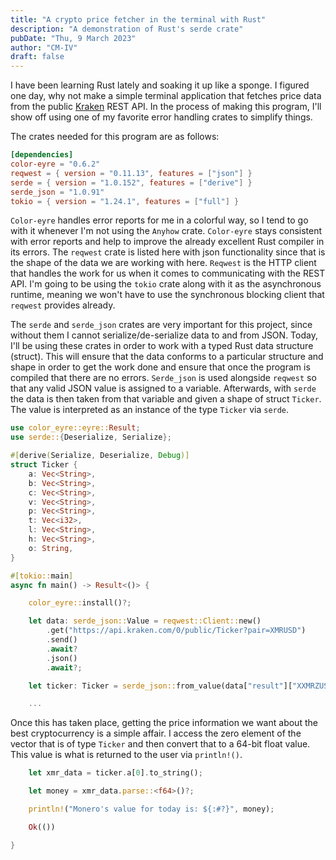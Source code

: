 ```yaml
---
title: "A crypto price fetcher in the terminal with Rust"
description: "A demonstration of Rust's serde crate"
pubDate: "Thu, 9 March 2023"
author: "CM-IV"
draft: false
---
```


I have been learning Rust lately and soaking it up like a sponge.  I figured one day, why not make a simple terminal application that fetches price data from the public [Kraken](https://www.kraken.com/) REST API.  In the process of making this program, I'll show off using one of my favorite error handling crates to simplify things.

The crates needed for this program are as follows:

```toml
[dependencies]
color-eyre = "0.6.2"
reqwest = { version = "0.11.13", features = ["json"] }
serde = { version = "1.0.152", features = ["derive"] }
serde_json = "1.0.91"
tokio = { version = "1.24.1", features = ["full"] }

```
`Color-eyre` handles error reports for me in a colorful way, so I tend to go with it whenever I'm not using the `Anyhow` crate.  `Color-eyre` stays consistent with error reports and help to improve the already excellent Rust compiler in its errors.  The `reqwest` crate is listed here with json functionality since that is the shape of the data we are working with here.  `Reqwest` is the HTTP client that handles the work for us when it comes to communicating with the REST API.  I'm going to be using the `tokio` crate along with it as the asynchronous runtime, meaning we won't have to use the synchronous blocking client that `reqwest` provides already.

The `serde` and `serde_json` crates are very important for this project, since without them I cannot serialize/de-serialize data to and from JSON.  Today, I'll be using these crates in order to work with a typed Rust data structure (struct).  This will ensure that the data conforms to a particular structure and shape in order to get the work done and ensure that once the program is compiled that there are no errors.  `Serde_json` is used alongside `reqwest` so that any valid JSON value is assigned to a variable.  Afterwards, with `serde` the data is then taken from that variable and given a shape of struct `Ticker`.  The value is interpreted as an instance of the type `Ticker` via `serde`.

```rust
use color_eyre::eyre::Result;
use serde::{Deserialize, Serialize};

#[derive(Serialize, Deserialize, Debug)]
struct Ticker {
    a: Vec<String>,
    b: Vec<String>,
    c: Vec<String>,
    v: Vec<String>,
    p: Vec<String>,
    t: Vec<i32>,
    l: Vec<String>,
    h: Vec<String>,
    o: String,
}

#[tokio::main]
async fn main() -> Result<()> {

    color_eyre::install()?;

    let data: serde_json::Value = reqwest::Client::new()
        .get("https://api.kraken.com/0/public/Ticker?pair=XMRUSD")
        .send()
        .await?
        .json()
        .await?;

    let ticker: Ticker = serde_json::from_value(data["result"]["XXMRZUSD"].clone())?;

    ...
```

Once this has taken place, getting the price information we want about the best cryptocurrency is a simple affair.  I access the zero element of the vector that is of type `Ticker` and then convert that to a 64-bit float value.  This value is what is returned to the user via `println!()`.

```rust
    let xmr_data = ticker.a[0].to_string();

    let money = xmr_data.parse::<f64>()?;

    println!("Monero's value for today is: ${:#?}", money);

    Ok(())

}
```